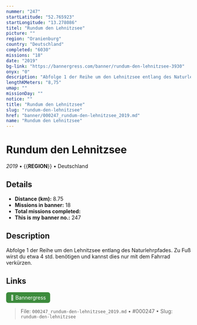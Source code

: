 ```yaml
---
nummer: "247"
startLatitude: "52.765923"
startLongitude: "13.278086"
titel: "Rundum den Lehnitzsee"
picture: ""
region: "Oranienburg"
country: "Deutschland"
completed: "6030"
missions: "18"
date: "2019"
bg-link: "https://bannergress.com/banner/rundum-den-lehnitzsee-3930"
onyx: "0"
description: "Abfolge 1 der Reihe um den Lehnitzsee entlang des Naturlehrpfades.\nZu Fuß wirst du etwa 4 std. benötigen und kannst dies nur mit dem Fahrrad verkürzen."
lengthKMeters: "8,75"
umap: ""
missionDay: ""
notice: ""
title: "Rundum den Lehnitzsee"
slug: "rundum-den-lehnitzsee"
href: "banner/000247_rundum-den-lehnitzsee_2019.md"
name: "Rundum den Lehnitzsee"
---
```

# Rundum den Lehnitzsee

*2019* • {{__REGION__}} • Deutschland





## Details
- **Distance (km):** 8.75
- **Missions in banner:** 18
- **Total missions completed:** 
- **This is my banner no.:** 247



## Description
Abfolge 1 der Reihe um den Lehnitzsee entlang des Naturlehrpfades.
Zu Fuß wirst du etwa 4 std. benötigen und kannst dies nur mit dem Fahrrad verkürzen.



## Links
<a href="https://bannergress.com/banner/rundum-den-lehnitzsee-3930" target="_blank" style="display:inline-block;margin-right:8px;padding:6px 12px;background:#3c8b3c;color:#fff;text-decoration:none;border-radius:6px;">🔗 Bannergress</a>



> File: `000247_rundum-den-lehnitzsee_2019.md` • #000247 • Slug: `rundum-den-lehnitzsee`
